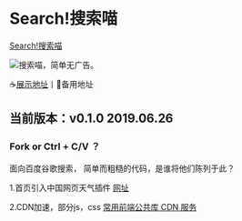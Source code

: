 # Search!搜索喵
[Search!搜索喵](https://plaidweb.cn/search/index.html)

![](https://cdn.theday2012.xyz/image/search64.png)搜索喵，简单无广告。

☕[展示地址](https://plaidweb.cn/Search/ "Search!搜索喵")丨🤞备用地址

## 当前版本：v0.1.0 2019.06.26
### Fork or Ctrl + C/V ？
面向百度谷歌搜索，
简单而粗糙的代码，是谁将他们陈列于此？

1.首页引入中国网页天气插件 [网址](http://www.weather.com.cn "中国天气网")

2.CDN加速，部分js，css [常用前端公共库 CDN 服务](https://css.loli.net/ "常用前端公共库 CDN 服务")


